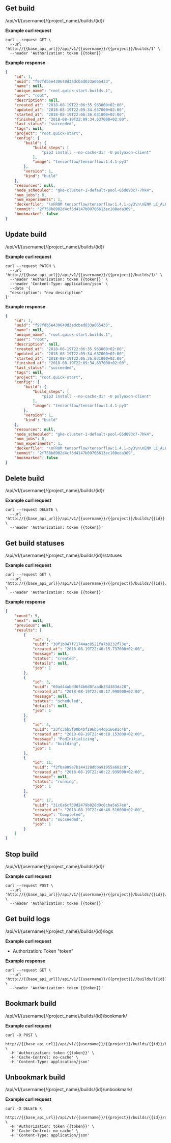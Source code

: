 ## Get build

<span class="api api-get">
/api/v1/{username}/{project_name}/builds/{id}/
</span>

<b>Example curl request</b>

```
curl --request GET \
  --url 'http://{{base_api_url}}/api/v1/{{username}}/{{project}}/builds/1' \
  --header 'Authorization: token {{token}}'
```

<b>Example response</b>

```json
{
    "id": 1,
    "uuid": "f97fdb5e430640d3adcbad033a065433",
    "name": null,
    "unique_name": "root.quick-start.builds.1",
    "user": "root",
    "description": null,
    "created_at": "2018-08-19T22:06:35.963000+02:00",
    "updated_at": "2018-08-19T22:09:34.637000+02:00",
    "started_at": "2018-08-19T22:06:36.031000+02:00",
    "finished_at": "2018-08-19T22:09:34.637000+02:00",
    "last_status": "succeeded",
    "tags": null,
    "project": "root.quick-start",
    "config": {
        "build": {
            "build_steps": [
                "pip3 install --no-cache-dir -U polyaxon-client"
            ],
            "image": "tensorflow/tensorflow:1.4.1-py3"
        },
        "version": 1,
        "kind": "build"
    },
    "resources": null,
    "node_scheduled": "gke-cluster-1-default-pool-65d093c7-7hk4",
    "num_jobs": 0,
    "num_experiments": 1,
    "dockerfile": "\nFROM tensorflow/tensorflow:1.4.1-py3\n\nENV LC_ALL en_US.UTF-8\nENV LANG en_US.UTF-8\nENV LANGUAGE en_US.UTF-8\n# Use bash as default shell, rather than sh\nENV SHELL /bin/bash\n\nWORKDIR /code\n\nRUN pip3 install --no-cache-dir -U polyaxon-client\nCOPY build /code\n",
    "commit": "2f758b8902d4cf5d4147b09706613ec108eda369",
    "bookmarked": false
}
```

## Update build

<span class="api api-patch">
/api/v1/{username}/{project_name}/builds/{id}/
</span>

<b>Example curl request</b>

```
curl --request PATCH \
  --url 'http://{{base_api_url}}/api/v1/{{username}}/{{project}}/builds/1/' \
  --header 'Authorization: token {{token}}' \
  --header 'Content-Type: application/json' \
  --data '{
  "description": "new description"
}'
```

<b>Example response</b>

```json
{
    "id": 1,
    "uuid": "f97fdb5e430640d3adcbad033a065433",
    "name": null,
    "unique_name": "root.quick-start.builds.1",
    "user": "root",
    "description": null,
    "created_at": "2018-08-19T22:06:35.963000+02:00",
    "updated_at": "2018-08-19T22:09:34.637000+02:00",
    "started_at": "2018-08-19T22:06:36.031000+02:00",
    "finished_at": "2018-08-19T22:09:34.637000+02:00",
    "last_status": "succeeded",
    "tags": null,
    "project": "root.quick-start",
    "config": {
        "build": {
            "build_steps": [
                "pip3 install --no-cache-dir -U polyaxon-client"
            ],
            "image": "tensorflow/tensorflow:1.4.1-py3"
        },
        "version": 1,
        "kind": "build"
    },
    "resources": null,
    "node_scheduled": "gke-cluster-1-default-pool-65d093c7-7hk4",
    "num_jobs": 0,
    "num_experiments": 1,
    "dockerfile": "\nFROM tensorflow/tensorflow:1.4.1-py3\n\nENV LC_ALL en_US.UTF-8\nENV LANG en_US.UTF-8\nENV LANGUAGE en_US.UTF-8\n# Use bash as default shell, rather than sh\nENV SHELL /bin/bash\n\nWORKDIR /code\n\nRUN pip3 install --no-cache-dir -U polyaxon-client\nCOPY build /code\n",
    "commit": "2f758b8902d4cf5d4147b09706613ec108eda369",
    "bookmarked": false
}
```

## Delete build

<span class="api api-delete">
/api/v1/{username}/{project_name}/builds/{id}/
</span>

<b>Example curl request</b>

```
curl --request DELETE \
  --url 'http://{{base_api_url}}/api/v1/{{username}}/{{project}}/builds/{{id}}' \
  --header 'Authorization: token {{token}}'
```

## Get build statuses

<span class="api api-get">
/api/v1/{username}/{project_name}/builds/{id}/statuses
</span>

<b>Example curl request</b>

```
curl --request GET \
  --url 'http://{{base_api_url}}/api/v1/{{username}}/{{project}}/builds/{{id}}/statuses' \
  --header 'Authorization: token {{token}}'
```

<b>Example response</b>

```json
{
    "count": 5,
    "next": null,
    "previous": null,
    "results": [
        {
            "id": 1,
            "uuid": "30f1b847f71744ac8521fa7b8232f73e",
            "created_at": "2018-08-19T22:40:15.737000+02:00",
            "message": null,
            "status": "created",
            "details": null,
            "job": 1
        },
        {
            "id": 3,
            "uuid": "69ad44abdd6f4b6d8faadb334383da28",
            "created_at": "2018-08-19T22:40:17.990000+02:00",
            "message": null,
            "status": "scheduled",
            "details": null,
            "job": 1
        },
        {
            "id": 4,
            "uuid": "23fc3bb5f00b4bf196b544d616681c4b",
            "created_at": "2018-08-19T22:40:18.153000+02:00",
            "message": "PodInitializing",
            "status": "building",
            "job": 1
        },
        {
            "id": 11,
            "uuid": "f2fba809e7b144128dbba91955a682c8",
            "created_at": "2018-08-19T22:40:22.939000+02:00",
            "message": null,
            "status": "running",
            "job": 1
        },
        {
            "id": 17,
            "uuid": "31c6a6cf30d2479b828d0c8cba5a57ee",
            "created_at": "2018-08-19T22:40:48.510000+02:00",
            "message": "Completed",
            "status": "succeeded",
            "job": 1
        }
    ]
}
```


## Stop build

<span class="api api-post">
/api/v1/{username}/{project_name}/builds/{id}/
</span>

<b>Example curl request</b>

```
curl --request POST \
  --url 'http://{{base_api_url}}/api/v1/{{username}}/{{project}}/builds/{{id}}/stop' \
  --header 'Authorization: token {{token}}'
```

## Get build logs

<span class="api api-get">
/api/v1/{username}/{project_name}/builds/{id}/logs
</span>

<b>Example curl request</b>

  * Authorization: Token "token"

<b>Example response</b>

```
curl --request GET \
  --url 'http://{{base_api_url}}/api/v1/{{username}}/{{project}}//builds/{{id}}/logs' \
  --header 'Authorization: token {{token}}'
```


## Bookmark build

<span class="api api-post">
/api/v1/{username}/{project_name}/builds/{id}/bookmark/
</span>

<b>Example curl request</b>

```
curl -X POST \
  http://{{base_api_url}}/api/v1/{{username}}/{{project}}/builds/{{id}}/bookmark \
  -H 'Authorization: token {{token}}' \
  -H 'Cache-Control: no-cache' \
  -H 'Content-Type: application/json'
```

## Unbookmark build


<span class="api api-delete">
/api/v1/{username}/{project_name}/builds/{id}/unbookmark/
</span>

<b>Example curl request</b>

```
curl -X DELETE \
  http://{{base_api_url}}/api/v1/{{username}}/{{project}}/builds/{{id}}/unbookmark \
  -H 'Authorization: token {{token}}' \
  -H 'Cache-Control: no-cache' \
  -H 'Content-Type: application/json'
```
